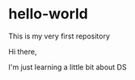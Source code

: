 # hello-world
This is my very first repository


Hi there, 

I'm just learning a little bit about DS
